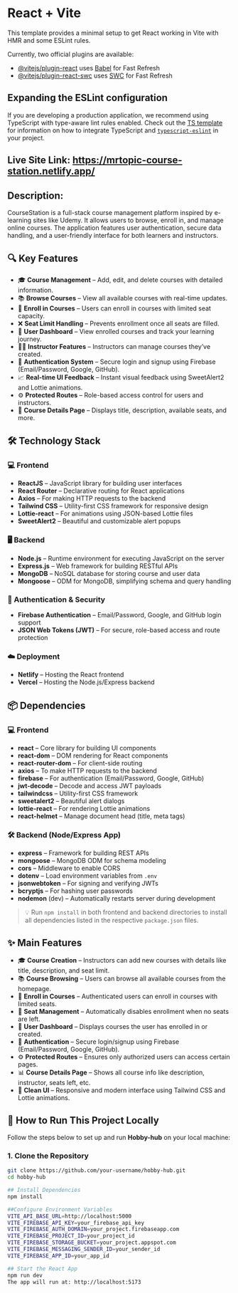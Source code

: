 # React + Vite

This template provides a minimal setup to get React working in Vite with HMR and some ESLint rules.

Currently, two official plugins are available:

- [@vitejs/plugin-react](https://github.com/vitejs/vite-plugin-react/blob/main/packages/plugin-react) uses [Babel](https://babeljs.io/) for Fast Refresh
- [@vitejs/plugin-react-swc](https://github.com/vitejs/vite-plugin-react/blob/main/packages/plugin-react-swc) uses [SWC](https://swc.rs/) for Fast Refresh

## Expanding the ESLint configuration

If you are developing a production application, we recommend using TypeScript with type-aware lint rules enabled. Check out the [TS template](https://github.com/vitejs/vite/tree/main/packages/create-vite/template-react-ts) for information on how to integrate TypeScript and [`typescript-eslint`](https://typescript-eslint.io) in your project.

## Live Site Link: https://mrtopic-course-station.netlify.app/

## Description:
CourseStation is a full-stack course management platform inspired by e-learning sites like Udemy. It allows users to browse, enroll in, and manage online courses. The application features user authentication, secure data handling, and a user-friendly interface for both learners and instructors.

## 🔍 Key Features

- 🎓 **Course Management** – Add, edit, and delete courses with detailed information.
- 📚 **Browse Courses** – View all available courses with real-time updates.
- 📝 **Enroll in Courses** – Users can enroll in courses with limited seat capacity.
- ❌ **Seat Limit Handling** – Prevents enrollment once all seats are filled.
- 👤 **User Dashboard** – View enrolled courses and track your learning journey.
- 👨‍🏫 **Instructor Features** – Instructors can manage courses they’ve created.
- 🔐 **Authentication System** – Secure login and signup using Firebase (Email/Password, Google, GitHub).
- 📈 **Real-time UI Feedback** – Instant visual feedback using SweetAlert2 and Lottie animations.
- ⚙️ **Protected Routes** – Role-based access control for users and instructors.
- 💬 **Course Details Page** – Displays title, description, available seats, and more.

## 🛠️ Technology Stack

### 💻 Frontend
- **ReactJS** – JavaScript library for building user interfaces
- **React Router** – Declarative routing for React applications
- **Axios** – For making HTTP requests to the backend
- **Tailwind CSS** – Utility-first CSS framework for responsive design
- **Lottie-react** – For animations using JSON-based Lottie files
- **SweetAlert2** – Beautiful and customizable alert popups

### 🖥️ Backend
- **Node.js** – Runtime environment for executing JavaScript on the server
- **Express.js** – Web framework for building RESTful APIs
- **MongoDB** – NoSQL database for storing course and user data
- **Mongoose** – ODM for MongoDB, simplifying schema and query handling

### 🔐 Authentication & Security
- **Firebase Authentication** – Email/Password, Google, and GitHub login support
- **JSON Web Tokens (JWT)** – For secure, role-based access and route protection

### ☁️ Deployment
- **Netlify** – Hosting the React frontend
- **Vercel** – Hosting the Node.js/Express backend


## 📦 Dependencies

### 💻 Frontend
- **react** – Core library for building UI components
- **react-dom** – DOM rendering for React components
- **react-router-dom** – For client-side routing
- **axios** – To make HTTP requests to the backend
- **firebase** – For authentication (Email/Password, Google, GitHub)
- **jwt-decode** – Decode and access JWT payloads
- **tailwindcss** – Utility-first CSS framework
- **sweetalert2** – Beautiful alert dialogs
- **lottie-react** – For rendering Lottie animations
- **react-helmet** – Manage document head (title, meta tags)

### 🛠️ Backend (Node/Express App)
- **express** – Framework for building REST APIs
- **mongoose** – MongoDB ODM for schema modeling
- **cors** – Middleware to enable CORS
- **dotenv** – Load environment variables from `.env`
- **jsonwebtoken** – For signing and verifying JWTs
- **bcryptjs** – For hashing user passwords
- **nodemon** (dev) – Automatically restarts server during development

> 💡 Run `npm install` in both frontend and backend directories to install all dependencies listed in the respective `package.json` files.


## ✨ Main Features

- 🎓 **Course Creation** – Instructors can add new courses with details like title, description, and seat limit.
- 📚 **Course Browsing** – Users can browse all available courses from the homepage.
- 📝 **Enroll in Courses** – Authenticated users can enroll in courses with limited seats.
- 🚫 **Seat Management** – Automatically disables enrollment when no seats are left.
- 👤 **User Dashboard** – Displays courses the user has enrolled in or created.
- 🔐 **Authentication** – Secure login/signup using Firebase (Email/Password, Google, GitHub).
- ⚙️ **Protected Routes** – Ensures only authorized users can access certain pages.
- 📊 **Course Details Page** – Shows all course info like description, instructor, seats left, etc.
- 🧼 **Clean UI** – Responsive and modern interface using Tailwind CSS and Lottie animations.

## 🚀 How to Run This Project Locally

Follow the steps below to set up and run **Hobby-hub** on your local machine:

### 1. Clone the Repository

```bash
git clone https://github.com/your-username/hobby-hub.git
cd hobby-hub

## Install Dependencies
npm install

##Configure Environment Variables
VITE_API_BASE_URL=http://localhost:5000
VITE_FIREBASE_API_KEY=your_firebase_api_key
VITE_FIREBASE_AUTH_DOMAIN=your_project.firebaseapp.com
VITE_FIREBASE_PROJECT_ID=your_project_id
VITE_FIREBASE_STORAGE_BUCKET=your_project.appspot.com
VITE_FIREBASE_MESSAGING_SENDER_ID=your_sender_id
VITE_FIREBASE_APP_ID=your_app_id

## Start the React App
npm run dev
The app will run at: http://localhost:5173



